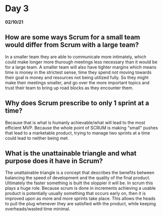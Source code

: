 # Day 3
__02/10/21__

## How are some ways Scrum for a small team would differ from Scrum with a large team?

In a smaller team they are able to communicate more intimately, which could make longer more thurough meetings less necessary than it would be for a large team. A smaller team will also have tighter margins which means time is money in the strictest sense, time they spend not moving towards their goal is money and resources not being utilized fully. So they might make their meetings smaller, and go over the more important topics and trust their team to bring up road blocks as they encounter them.

## Why does Scrum prescribe to only 1 sprint at a time?

Because that is what is humanly achievable/what will lead to the most efficient MVP. Because the whole point of SCRUM is making "small" pushes that lead to a marketable product, trying to manage two sprints at a time could lead to neither being met. 

## What is the unattainable triangle and what purpose does it have in Scrum?

The unattainable triangle is a concept that describes the benefits between balancing the speed of development and the quality of the final product. Ultimately the faster something is built the sloppier it will be. In scrum this plays a huge role. Because scrum is done in increments achieving a usable product is potentially usually something that occurs early on, then it is improved upon as more and more sprints take place. This allows the heads to pull the plug whenever they are satisfied with the product, while keeping overheads/wasted time minimal. 